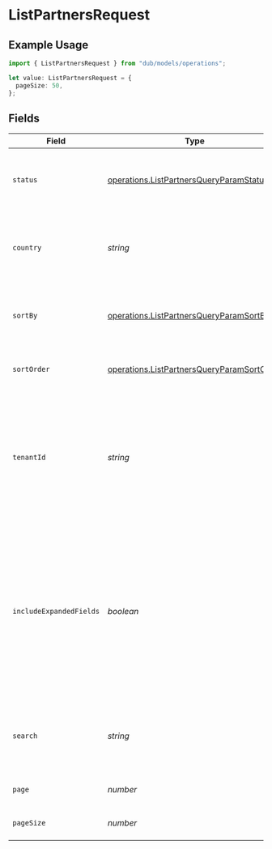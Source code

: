 # ListPartnersRequest

## Example Usage

```typescript
import { ListPartnersRequest } from "dub/models/operations";

let value: ListPartnersRequest = {
  pageSize: 50,
};
```

## Fields

| Field                                                                                                                                                                                | Type                                                                                                                                                                                 | Required                                                                                                                                                                             | Description                                                                                                                                                                          | Example                                                                                                                                                                              |
| ------------------------------------------------------------------------------------------------------------------------------------------------------------------------------------ | ------------------------------------------------------------------------------------------------------------------------------------------------------------------------------------ | ------------------------------------------------------------------------------------------------------------------------------------------------------------------------------------ | ------------------------------------------------------------------------------------------------------------------------------------------------------------------------------------ | ------------------------------------------------------------------------------------------------------------------------------------------------------------------------------------ |
| `status`                                                                                                                                                                             | [operations.ListPartnersQueryParamStatus](../../models/operations/listpartnersqueryparamstatus.md)                                                                                   | :heavy_minus_sign:                                                                                                                                                                   | A filter on the list based on the partner's `status` field.                                                                                                                          | approved                                                                                                                                                                             |
| `country`                                                                                                                                                                            | *string*                                                                                                                                                                             | :heavy_minus_sign:                                                                                                                                                                   | A filter on the list based on the partner's `country` field.                                                                                                                         | US                                                                                                                                                                                   |
| `sortBy`                                                                                                                                                                             | [operations.ListPartnersQueryParamSortBy](../../models/operations/listpartnersqueryparamsortby.md)                                                                                   | :heavy_minus_sign:                                                                                                                                                                   | The field to sort the partners by. The default is `saleAmount`.                                                                                                                      | saleAmount                                                                                                                                                                           |
| `sortOrder`                                                                                                                                                                          | [operations.ListPartnersQueryParamSortOrder](../../models/operations/listpartnersqueryparamsortorder.md)                                                                             | :heavy_minus_sign:                                                                                                                                                                   | The sort order. The default is `desc`.                                                                                                                                               | desc                                                                                                                                                                                 |
| `tenantId`                                                                                                                                                                           | *string*                                                                                                                                                                             | :heavy_minus_sign:                                                                                                                                                                   | A case-sensitive filter on the list based on the partner's `tenantId` field. The value must be a string. Takes precedence over `search`.                                             | 1K0NM7HCN944PEMZ3CQPH43H8                                                                                                                                                            |
| `includeExpandedFields`                                                                                                                                                              | *boolean*                                                                                                                                                                            | :heavy_minus_sign:                                                                                                                                                                   | Whether to include stats fields on the partner (`clicks`, `leads`, `conversions`, `sales`, `saleAmount`, `commissions`, `netRevenue`). If false, those fields will be returned as 0. | true                                                                                                                                                                                 |
| `search`                                                                                                                                                                             | *string*                                                                                                                                                                             | :heavy_minus_sign:                                                                                                                                                                   | A search query to filter partners by name, email, or tenantId.                                                                                                                       | john                                                                                                                                                                                 |
| `page`                                                                                                                                                                               | *number*                                                                                                                                                                             | :heavy_minus_sign:                                                                                                                                                                   | The page number for pagination.                                                                                                                                                      | 1                                                                                                                                                                                    |
| `pageSize`                                                                                                                                                                           | *number*                                                                                                                                                                             | :heavy_minus_sign:                                                                                                                                                                   | The number of items per page.                                                                                                                                                        | 50                                                                                                                                                                                   |